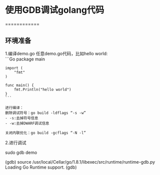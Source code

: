 # 使用GDB调试golang代码

============

环境准备
---------------

1.编译demo.go
    任意demo.go代码，比如hello world:    
    ```Go
    package main

	import (
        "fmt"
	)

	func main() {
        fmt.Println("hello world")
	}
    ```

    进行编译：
    删除调试符号：go build -ldflags “-s -w”
    - -s:去掉符号信息
    - -w:去掉DWARF调试信息

    关闭内联优化：go build -gcflags “-N -l”

2.进行调试

sudo gdb demo

(gdb) source /usr/local/Cellar/go/1.8.1/libexec/src/runtime/runtime-gdb.py
Loading Go Runtime support.
(gdb) 